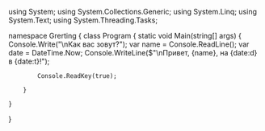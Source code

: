 using System;
using System.Collections.Generic;
using System.Linq;
using System.Text;
using System.Threading.Tasks;

namespace Grerting
{
    class Program
    {
        static void Main(string[] args)
        {
            Console.Write("\nКак вас зовут?");
            var name = Console.ReadLine();
            var date = DateTime.Now;
            Console.WriteLine($"\nПривет, {name}, на {date:d} в {date:t}!");
            
            Console.ReadKey(true);

        }

    }
}

